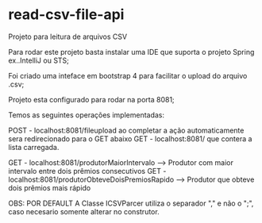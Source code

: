 # read-csv-file-api
Projeto para leitura de arquivos CSV

Para rodar este projeto basta instalar uma IDE que suporta o projeto Spring ex..IntelliJ ou STS;

Foi criado uma inteface em bootstrap 4 para facilitar o upload do arquivo .csv;

Projeto esta configurado para rodar na porta 8081;

Temos as seguintes operações implementadas:

POST - localhost:8081/fileupload ao completar a ação automaticamente sera redirecionado para o GET abaixo
GET - localhost:8081/ que contera a lista carregada.

GET - localhost:8081/produtorMaiorIntervalo --> Produtor com maior intervalo entre dois prêmios consecutivos
GET - localhost:8081/produtorObteveDoisPremiosRapido --> Produtor que obteve dois prêmios mais rápido


OBS: POR DEFAULT A Classe ICSVParcer utiliza o separador "," e não o ";", caso necesario somente alterar no construtor.
